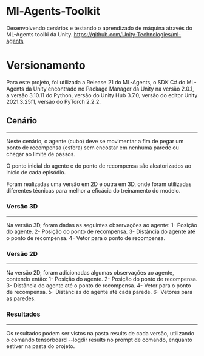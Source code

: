 # Ml-Agents-Toolkit

Desenvolvendo cenários e testando o aprendizado de máquina através do ML-Agents toolki da Unity.
https://github.com/Unity-Technologies/ml-agents

# Versionamento

Para este projeto, foi utilizada a Release 21 do ML-Agents, o SDK C# do ML-Agents da Unity encontrado no Package Manager da Unity na versão 2.0.1, a versão 3.10.11 do Python, versão do Unity Hub 3.7.0, versão do editor Unity 2021.3.25f1, versão do PyTorch 2.2.2.

## Cenário
---
Neste cenário, o agente (cubo) deve se movimentar a fim de pegar um ponto de recompensa (esfera) sem encostar em nenhuma parede ou chegar ao limite de passos.

O ponto inicial do agente e do ponto de recompensa são aleatorizados ao início de cada episódio.

Foram realizadas uma versão em 2D e outra em 3D, onde foram utilizadas diferentes técnicas para melhor a eficácia do treinamento do modelo.

### Versão 3D
---
Na versão 3D, foram dadas as seguintes observações ao agente:
1- Posição do agente.
2- Posição do ponto de recompensa.
3- Distância do agente até o ponto de recompensa.
4- Vetor para o ponto de recompensa.

### Versão 2D
---
Na versão 2D, foram adicionadas algumas observações ao agente, contendo então:
1- Posição do agente.
2- Posição do ponto de recompensa.
3- Distância do agente até o ponto de recompensa.
4- Vetor para o ponto de recompensa.
5- Distâncias do agente até cada parede.
6- Vetores para as paredes.

### Resultados
---
Os resultados podem ser vistos na pasta results de cada versão, utilizando o comando tensorboard --logdir results no prompt de comando, enquanto estiver na pasta do projeto.